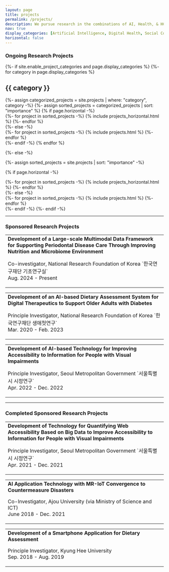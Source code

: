 ```yaml
---
layout: page
title: projects
permalink: /projects/
description: We pursue research in the combinations of AI, Health, & HCI.
nav: true
display_categories: [Artificial Intelligence, Digital Health, Social Computing, Accessibility & Aging]
horizontal: false
---
```


### Ongoing Research Projects
<!-- pages/projects.md -->
<div class="projects">
{%- if site.enable_project_categories and page.display_categories %}
  <!-- Display categorized projects -->
  {%- for category in page.display_categories %}
  <h2 class="category">{{ category }}</h2>
  {%- assign categorized_projects = site.projects | where: "category", category -%}
  {%- assign sorted_projects = categorized_projects | sort: "importance" %}
  <!-- Generate cards for each project -->
  {% if page.horizontal -%}
  <div class="container">
    <div class="row row-cols-2">
    {%- for project in sorted_projects -%}
      {% include projects_horizontal.html %}
    {%- endfor %}
    </div>
  </div>
  {%- else -%}
  <div class="grid">
    {%- for project in sorted_projects -%}
      {% include projects.html %}
    {%- endfor %}
  </div>
  {%- endif -%}
  {% endfor %}

{%- else -%}
<!-- Display projects without categories -->
  {%- assign sorted_projects = site.projects | sort: "importance" -%}
  <!-- Generate cards for each project -->
  {% if page.horizontal -%}
  <div class="container">
    <div class="row row-cols-2">
    {%- for project in sorted_projects -%}
      {% include projects_horizontal.html %}
    {%- endfor %}
    </div>
  </div>
  {%- else -%}
  <div class="grid">
    {%- for project in sorted_projects -%}
      {% include projects.html %}
    {%- endfor %}
  </div>
  {%- endif -%}
{%- endif -%}
</div>

---

### Sponsored Research Projects
<table class="imgtable"><tr>
<!-- <td>
<img src="/assets/img/da.jpeg" alt="alt text" width="125px" height="125px" />&nbsp;</td>
-->
<td align="left">
<b>Development of a Large-scale Multimodal Data Framework for Supporting
Periodontal Disease Care Through Improving Nutrition and Microbiome Environment
</b>
<p>Co-investigator, National Research Foundation of Korea `한국연구재단 기초연구실`
<br>
Aug. 2024 - Present</p>
</td>

<table class="imgtable">
<!-- <td>
<img src="/assets/img/da.jpeg" alt="alt text" width="125px" height="125px" />&nbsp;</td>
-->
<td align="left">
<b>Development of an AI-based Dietary Assessment System for Digital Therapeutics to Support Older Adults with Diabetes</b>
<p>Principle Investigator, National Research Foundation of Korea `한국연구재단 생애첫연구`
<br>
Mar. 2020 - Feb. 2023</p>
</td>

<table class="imgtable">
<tr>
<!-- <td>
<img src="/assets/img/mr.jpeg" alt="alt text" width="125px" height="125px" />&nbsp;
</td>
-->
<td align="left">
<b>
    Development of AI-based Technology for Improving Accessibility to Information for People with Visual Impairments
</b>
<p>
    Principle Investigator, Seoul Metropolitan Government `서울특별시 시정연구`
<br>
    Apr. 2022 - Dec. 2022
</p>
</td></tr></table>

---

### Completed Sponsored Research Projects
<table class="imgtable">
<tr>
<!-- <td>
<img src="/assets/img/mr.jpeg" alt="alt text" width="125px" height="125px" />&nbsp;
</td>
-->
<td align="left">
<b>
    Development of Technology for Quantifying Web Accessibility Based on Big Data to Improve Accessibility to Information for People with Visual Impairments
</b>
<p>
    Principle Investigator, Seoul Metropolitan Government `서울특별시 시정연구`
<br>
    Apr. 2021 - Dec. 2021
</p>
</td></tr></table>

<table class="imgtable"><tr>
<!-- <td>
<img src="/assets/img/mr.jpeg" alt="alt text" width="125px" height="125px" />&nbsp;
</td>
-->
<td align="left">
<b>
    AI Application Technology with MR-IoT Convergence to Countermeasure Disasters
</b>
<p>
    Co-Investigator, Ajou University (via Ministry of Science and ICT)
<br>
    June 2018 - Dec. 2021
</p>
</td></tr></table>

<table class="imgtable"><tr>
<!-- <td>
<img src="/assets/img/da.jpeg" alt="alt text" width="125px" height="125px" />&nbsp;
</td>
-->
<td align="left">
<b>
    Development of a Smartphone Application for Dietary Assessment
  </b>
<p>Principle Investigator, Kyung Hee University
  <br>Sep. 2018 - Aug. 2019
  </p>
</td></tr></table>
